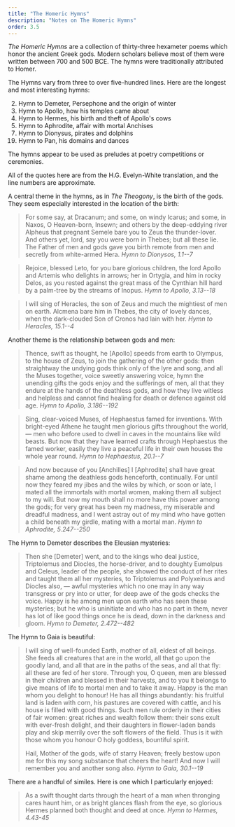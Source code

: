 ```yaml
---
title: "The Homeric Hymns"
description: "Notes on The Homeric Hymns"
order: 3.5
---
```


*The Homeric Hymns* are a collection of thirty-three hexameter poems which honor the ancient Greek gods.  Modern scholars believe most of them were written between 700 and 500 BCE.  The hymns were traditionally attributed to Homer.

The Hymns vary from three to over five-hundred lines.  Here are the longest and most interesting hymns:

<ol>
  <li value="2">Hymn to Demeter, Persephone and the origin of winter</li>
  <li value="3">Hymn to Apollo, how his temples came about</li>
  <li value="4">Hymn to Hermes, his birth and theft of Apollo's cows</li>
  <li value="5">Hymn to Aphrodite, affair with mortal Anchises</li>
  <li value="7">Hymn to Dionysus, pirates and dolphins</li>
  <li value="19">Hymn to Pan, his domains and dances</li>
</ol>

The hymns appear to be used as preludes at poetry competitions or ceremonies.

All of the quotes here are from the H.G. Evelyn-White translation, and the line numbers are approximate.

A central theme in the hymns, as in *The Theogony*, is the birth of the gods.  They seem especially interested in the location of the birth:

> For some say, at Dracanum; and some, on windy Icarus; and some, in Naxos, O Heaven-born, Insewn; and others by the deep-eddying river Alpheus that pregnant Semele bare you to Zeus the thunder-lover. And others yet, lord, say you were born in Thebes; but all these lie. The Father of men and gods gave you birth remote from men and secretly from white-armed Hera. <cite>Hymn to Dionysos, 1.1--7</cite>

> Rejoice, blessed Leto, for you bare glorious children, the lord Apollo and Artemis who delights in arrows; her in Ortygia, and him in rocky Delos, as you rested against the great mass of the Cynthian hill hard by a palm-tree by the streams of Inopus. <cite>Hymn to Apollo, 3.13--18</cite>

> I will sing of Heracles, the son of Zeus and much the mightiest of men on earth. Alcmena bare him in Thebes, the city of lovely dances, when the dark-clouded Son of Cronos had lain with her. <cite>Hymn to Heracles, 15.1--4</cite>

Another theme is the relationship between gods and men:

> Thence, swift as thought, he [Apollo] speeds from earth to Olympus, to the house of Zeus, to join the gathering of the other gods: then straightway the undying gods think only of the lyre and song, and all the Muses together, voice sweetly answering voice, hymn the unending gifts the gods enjoy and the sufferings of men, all that they endure at the hands of the deathless gods, and how they live witless and helpless and cannot find healing for death or defence against old age.  <cite>Hymn to Apollo, 3.186--192</cite>

> Sing, clear-voiced Muses, of Hephaestus famed for inventions. With bright-eyed Athene he taught men glorious gifts throughout the world, — men who before used to dwell in caves in the mountains like wild beasts. But now that they have learned crafts through Hephaestus the famed worker, easily they live a peaceful life in their own houses the whole year round. <cite>Hymn to Hephaestus, 20.1--7</cite>

> And now because of you [Anchilles] I [Aphrodite] shall have great shame among the deathless gods henceforth, continually. For until now they feared my jibes and the wiles by which, or soon or late, I mated all the immortals with mortal women, making them all subject to my will. But now my mouth shall no more have this power among the gods; for very great has been my madness, my miserable and dreadful madness, and I went astray out of my mind who have gotten a child beneath my girdle, mating with a mortal man. <cite>Hymn to Aphrodite, 5.247--250</cite>

The Hymn to Demeter describes the Eleusian mysteries:

> Then she [Demeter] went, and to the kings who deal justice, Triptolemus and Diocles, the horse-driver, and to doughty Eumolpus and Celeus, leader of the people, she showed the conduct of her rites and taught them all her mysteries, to Triptolemus and Polyxeinus and Diocles also, — awful mysteries which no one may in any way transgress or pry into or utter, for deep awe of the gods checks the voice. Happy is he among men upon earth who has seen these mysteries; but he who is uninitiate and who has no part in them, never has lot of like good things once he is dead, down in the darkness and gloom. <cite>Hymn to Demeter, 2.472--482</cite>

The Hymn to Gaia is beautiful:

> I will sing of well-founded Earth, mother of all, eldest of all beings. She feeds all creatures that are in the world, all that go upon the goodly land, and all that are in the paths of the seas, and all that fly: all these are fed of her store. Through you, O queen, men are blessed in their children and blessed in their harvests, and to you it belongs to give means of life to mortal men and to take it away. Happy is the man whom you delight to honour! He has all things abundantly: his fruitful land is laden with corn, his pastures are covered with cattle, and his house is filled with good things. Such men rule orderly in their cities of fair women: great riches and wealth follow them: their sons exult with ever-fresh delight, and their daughters in flower-laden bands play and skip merrily over the soft flowers of the field. Thus is it with those whom you honour O holy goddess, bountiful spirit.
>
> Hail, Mother of the gods, wife of starry Heaven; freely bestow upon me for this my song substance that cheers the heart! And now I will remember you and another song also. <cite>Hymn to Gaia, 30.1--19</cite>

There are a handful of similes.  Here is one which I particularly enjoyed:

> As a swift thought darts through the heart of a man when thronging cares haunt him, or as bright glances flash from the eye, so glorious Hermes planned both thought and deed at once. <cite>Hymn to Hermes, 4.43-45</cite>
